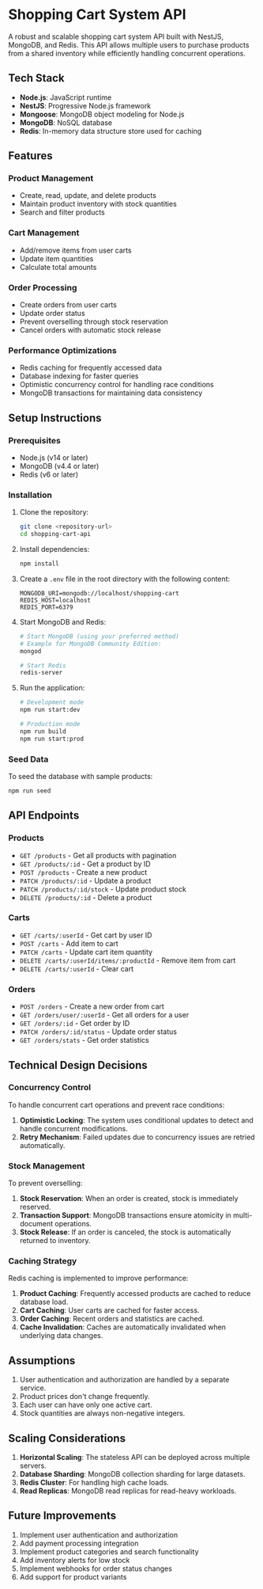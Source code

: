 # Shopping Cart System API

A robust and scalable shopping cart system API built with NestJS, MongoDB, and Redis. This API allows multiple users to purchase products from a shared inventory while efficiently handling concurrent operations.

## Tech Stack

- **Node.js**: JavaScript runtime
- **NestJS**: Progressive Node.js framework
- **Mongoose**: MongoDB object modeling for Node.js
- **MongoDB**: NoSQL database
- **Redis**: In-memory data structure store used for caching

## Features

### Product Management

- Create, read, update, and delete products
- Maintain product inventory with stock quantities
- Search and filter products

### Cart Management

- Add/remove items from user carts
- Update item quantities
- Calculate total amounts

### Order Processing

- Create orders from user carts
- Update order status
- Prevent overselling through stock reservation
- Cancel orders with automatic stock release

### Performance Optimizations

- Redis caching for frequently accessed data
- Database indexing for faster queries
- Optimistic concurrency control for handling race conditions
- MongoDB transactions for maintaining data consistency

## Setup Instructions

### Prerequisites

- Node.js (v14 or later)
- MongoDB (v4.4 or later)
- Redis (v6 or later)

### Installation

1. Clone the repository:

   ```bash
   git clone <repository-url>
   cd shopping-cart-api
   ```

2. Install dependencies:

   ```bash
   npm install
   ```

3. Create a `.env` file in the root directory with the following content:

   ```
   MONGODB_URI=mongodb://localhost/shopping-cart
   REDIS_HOST=localhost
   REDIS_PORT=6379
   ```

4. Start MongoDB and Redis:

   ```bash
   # Start MongoDB (using your preferred method)
   # Example for MongoDB Community Edition:
   mongod

   # Start Redis
   redis-server
   ```

5. Run the application:

   ```bash
   # Development mode
   npm run start:dev

   # Production mode
   npm run build
   npm run start:prod
   ```

### Seed Data

To seed the database with sample products:

```bash
npm run seed
```

## API Endpoints

### Products

- `GET /products` - Get all products with pagination
- `GET /products/:id` - Get a product by ID
- `POST /products` - Create a new product
- `PATCH /products/:id` - Update a product
- `PATCH /products/:id/stock` - Update product stock
- `DELETE /products/:id` - Delete a product

### Carts

- `GET /carts/:userId` - Get cart by user ID
- `POST /carts` - Add item to cart
- `PATCH /carts` - Update cart item quantity
- `DELETE /carts/:userId/items/:productId` - Remove item from cart
- `DELETE /carts/:userId` - Clear cart

### Orders

- `POST /orders` - Create a new order from cart
- `GET /orders/user/:userId` - Get all orders for a user
- `GET /orders/:id` - Get order by ID
- `PATCH /orders/:id/status` - Update order status
- `GET /orders/stats` - Get order statistics

## Technical Design Decisions

### Concurrency Control

To handle concurrent cart operations and prevent race conditions:

1. **Optimistic Locking**: The system uses conditional updates to detect and handle concurrent modifications.
2. **Retry Mechanism**: Failed updates due to concurrency issues are retried automatically.

### Stock Management

To prevent overselling:

1. **Stock Reservation**: When an order is created, stock is immediately reserved.
2. **Transaction Support**: MongoDB transactions ensure atomicity in multi-document operations.
3. **Stock Release**: If an order is canceled, the stock is automatically returned to inventory.

### Caching Strategy

Redis caching is implemented to improve performance:

1. **Product Caching**: Frequently accessed products are cached to reduce database load.
2. **Cart Caching**: User carts are cached for faster access.
3. **Order Caching**: Recent orders and statistics are cached.
4. **Cache Invalidation**: Caches are automatically invalidated when underlying data changes.

## Assumptions

1. User authentication and authorization are handled by a separate service.
2. Product prices don't change frequently.
3. Each user can have only one active cart.
4. Stock quantities are always non-negative integers.

## Scaling Considerations

1. **Horizontal Scaling**: The stateless API can be deployed across multiple servers.
2. **Database Sharding**: MongoDB collection sharding for large datasets.
3. **Redis Cluster**: For handling high cache loads.
4. **Read Replicas**: MongoDB read replicas for read-heavy workloads.

## Future Improvements

1. Implement user authentication and authorization
2. Add payment processing integration
3. Implement product categories and search functionality
4. Add inventory alerts for low stock
5. Implement webhooks for order status changes
6. Add support for product variants
